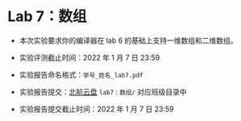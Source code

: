 # Lab 7：数组

- 本次实验要求你的编译器在 lab 6 的基础上支持一维数组和二维数组。

- 实验评测截止时间：2022 年 1 月 7 日 23:59

- 实验报告命名格式：`学号_姓名_lab7.pdf`

- 实验报告提交：[北航云盘](https://bhpan.buaa.edu.cn:443/link/413EA0802B7A7627A6B5112531C40772) `lab7：数组/` 对应班级目录中

- 实验报告提交截止时间：2022 年 1 月 7 日 23:59
